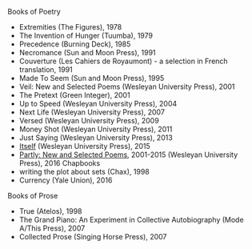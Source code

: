 Books of Poetry
- Extremities (The Figures), 1978
- The Invention of Hunger (Tuumba), 1979 
- Precedence (Burning Deck), 1985
- Necromance (Sun and Moon Press), 1991
- Couverture (Les Cahiers de Royaumont) - a selection in French translation, 1991
- Made To Seem (Sun and Moon Press), 1995
- Veil: New and Selected Poems (Wesleyan University Press), 2001
- The Pretext (Green Integer), 2001
- Up to Speed (Wesleyan University Press), 2004
- Next Life (Wesleyan University Press), 2007
- Versed (Wesleyan University Press), 2009
- Money Shot (Wesleyan University Press), 2011
- Just Saying (Wesleyan University Press), 2013
- [Itself](http://www.upne.com/0819574671.html) (Wesleyan University Press), 2015
- [Partly: New and Selected Poems](http://www.upne.com/0819576552.html), 2001-2015 (Wesleyan University Press), 2016
Chapbooks
- writing the plot about sets (Chax), 1998
- Currency (Yale Union), 2016


Books of Prose
- True (Atelos), 1998
- The Grand Piano: An Experiment in Collective Autobiography (Mode A/This Press), 2007
- Collected Prose (Singing Horse Press), 2007
